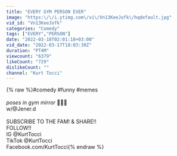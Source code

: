 ```yaml
---
title: "EVERY GYM PERSON EVER"
image: "https:\/\/i.ytimg.com\/vi\/Vn13KeeJofk\/hqdefault.jpg"
vid_id: "Vn13KeeJofk"
categories: "Comedy"
tags: ["EVERY","PERSON"]
date: "2022-03-18T02:01:18+03:00"
vid_date: "2022-03-17T18:03:30Z"
duration: "PT4M"
viewcount: "6379"
likeCount: "729"
dislikeCount: ""
channel: "Kurt Tocci"
---
```

{% raw %}#comedy #funny #memes <br /><br />*poses in gym mirror* 💪🏻😤<br />w/@Jener.d<br /><br />SUBSCRIBE TO THE FAM! &amp; SHARE!! <br />FOLLOW!! <br />IG @KurtTocci<br />TikTok @KurtTocci <br />Facebook.com/KurtTocci{% endraw %}
